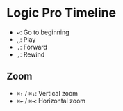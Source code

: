 # Logic Pro Timeline

- `↩`: Go to beginning
- `␣`: Play
- `.`: Forward
- `,`: Rewind

## Zoom

- `⌘↑` / `⌘↓`: Vertical zoom
- `⌘←` / `⌘→`: Horizontal zoom